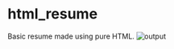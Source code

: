 # html_resume
Basic resume made using pure HTML. 
![output](https://github.com/km-07/html_resume/assets/71545431/31ef3efb-bbaf-438c-adb7-85b0396a55f0)

